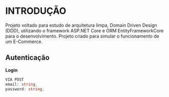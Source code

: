 # INTRODUÇÃO
Projeto voltado para estudo de arquitetura limpa, Domain Driven Design (DDD), utilizando o framework ASP.NET Core e ORM EntityFrameworkCore para o desenvolvimento. Projeto criado para simular o funcionamento de um E-Commerce.

## Autenticação
**Login**
```csharp
VIA POST
email: string,
password: string,
```
